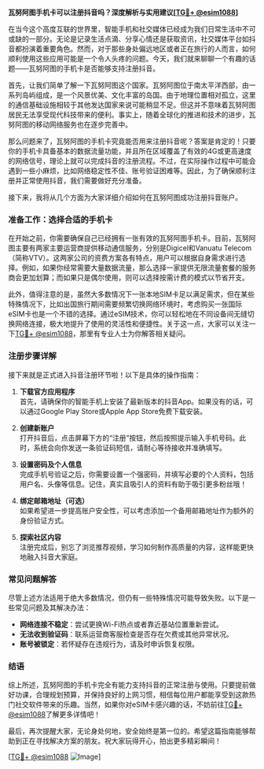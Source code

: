 **瓦努阿图手机卡可以注册抖音吗？深度解析与实用建议[[TG💪+ @esim1088](https://t.me/s/esim1088)]**

在当今这个高度互联的世界里，智能手机和社交媒体已经成为我们日常生活中不可或缺的一部分。无论是记录生活点滴、分享心情还是获取资讯，社交媒体平台如抖音都扮演着重要角色。然而，对于那些身处偏远地区或者正在旅行的人而言，如何顺利使用这些应用可能是一个令人头疼的问题。今天，我们就来聊聊一个有趣的话题——瓦努阿图的手机卡是否能够支持注册抖音。

首先，让我们简单了解一下瓦努阿图这个国家。瓦努阿图位于南太平洋西部，由一系列岛屿组成，是一个风景优美、文化丰富的岛国。由于地理位置相对孤立，这里的通信基础设施相较于其他发达国家来说可能稍显不足。但这并不意味着瓦努阿图居民无法享受现代科技带来的便利。事实上，随着全球化的推进和技术的进步，瓦努阿图的移动网络服务也在逐步完善中。

那么问题来了，瓦努阿图的手机卡究竟能否用来注册抖音呢？答案是肯定的！只要你的手机卡具备基本的数据流量功能，并且所在区域覆盖了有效的4G或更高速度的网络信号，理论上就可以完成抖音的注册流程。不过，在实际操作过程中可能会遇到一些小麻烦，比如网络稳定性不佳、账号验证困难等。因此，为了确保顺利注册并正常使用抖音，我们需要做好充分准备。

接下来，我将从几个方面为大家详细介绍如何在瓦努阿图成功注册抖音账户。

### 准备工作：选择合适的手机卡

在开始之前，你需要确保自己已经拥有一张有效的瓦努阿图手机卡。目前，瓦努阿图主要有两家主要运营商提供移动通信服务，分别是Digicel和Vanuatu Telecom（简称VTV）。这两家公司的资费方案各有特点，用户可以根据自身需求进行选择。例如，如果你经常需要大量数据流量，那么选择一家提供无限流量套餐的服务商会更加划算；而如果只是偶尔使用，则可以选择按需计费的模式以节省开支。

此外，值得注意的是，虽然大多数情况下一张本地SIM卡足以满足需求，但在某些特殊情况下，比如出国旅行期间需要频繁切换网络环境时，考虑购买一张国际eSIM卡也是一个不错的选择。通过eSIM技术，你可以轻松地在不同设备间无缝切换网络连接，极大地提升了使用的灵活性和便捷性。关于这一点，大家可以关注一下[TG💪+ @esim1088](https://t.me/s/esim1088)，那里有专业人士为你解答相关疑问。

### 注册步骤详解

接下来就是正式进入抖音注册环节啦！以下是具体的操作指南：

1. **下载官方应用程序**  
   首先，请确保你的智能手机上安装了最新版本的抖音App。如果没有的话，可以通过Google Play Store或Apple App Store免费下载安装。

2. **创建新账户**  
   打开抖音后，点击屏幕下方的“注册”按钮，然后按照提示输入手机号码。此时，系统会向你发送一条验证码短信，请耐心等待接收并准确填写。

3. **设置密码及个人信息**  
   完成手机号验证之后，你需要设置一个强密码，并填写必要的个人资料，包括用户名、头像等信息。记住，真实且吸引人的资料有助于吸引更多粉丝哦！

4. **绑定邮箱地址（可选）**  
   如果希望进一步提高账户安全性，可以考虑添加一个备用邮箱地址作为额外的身份验证方式。

5. **探索社区内容**  
   注册完成后，别忘了浏览推荐视频，学习如何制作高质量的内容，这样能更快地融入抖音大家庭。

### 常见问题解答

尽管上述方法适用于绝大多数情况，但仍有一些特殊情况可能导致失败。以下是一些常见问题及其解决办法：

- **网络连接不稳定**：尝试更换Wi-Fi热点或者靠近基站位置重新尝试。
- **无法收到验证码**：联系运营商客服检查是否存在欠费或其他异常状况。
- **账号被锁定**：若怀疑存在违规行为，请及时申诉恢复权限。

### 结语

综上所述，瓦努阿图的手机卡完全有能力支持抖音的正常注册与使用。只要提前做好功课，合理规划预算，并保持良好的上网习惯，相信每位用户都能享受到这款热门社交软件带来的乐趣。当然，如果你对eSIM卡感兴趣的话，不妨前往[TG💪+ @esim1088](https://t.me/s/esim1088)了解更多详情吧！

最后，再次提醒大家，无论身处何地，安全始终是第一位的。希望这篇指南能够帮助到正在寻找解决方案的朋友。祝大家玩得开心，拍出更多精彩瞬间！

[[TG💪+ @esim1088](https://t.me/s/esim1088) ![Image](https://i.postimg.cc/4NQfJmqS/Snipaste-2025-05-13-00-14-12.png)]